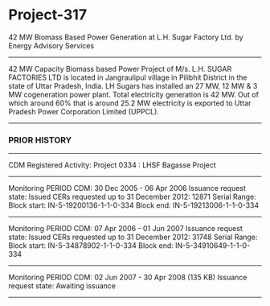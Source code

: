 # Project-317
42 MW Biomass Based Power Generation at L.H. Sugar Factory Ltd. by Energy Advisory Services
____
42 MW Capacity Biomass based Power Project of M/s. L.H. SUGAR FACTORIES LTD is located in Jangraulipul village in Pilibhit District in the state of Uttar Pradesh, India. LH Sugars has installed an 27 MW, 12 MW & 3 MW cogeneration power plant. Total electricity generation is 42 MW. Out of which around 60% that is around 25.2 MW electricity is exported to Uttar Pradesh Power Corporation Limited (UPPCL).
___________________
### PRIOR HISTORY
___________
CDM Registered Activity: Project 0334 : LHSF Bagasse Project
_____________
Monitoring PERIOD CDM: 30 Dec 2005 - 06 Apr 2006
Issuance request state: Issued
CERs requested up to 31 December 2012: 12871
Serial Range: Block start: IN-5-19200136-1-1-0-334      Block end: IN-5-19213006-1-1-0-334
________________________

Monitoring PERIOD CDM: 07 Apr 2006 - 01 Jun 2007 
Issuance request state: Issued
CERs requested up to 31 December 2012: 31748
Serial Range: Block start: IN-5-34878902-1-1-0-334      Block end: IN-5-34910649-1-1-0-334
______________________


Monitoring PERIOD CDM: 02 Jun 2007 - 30 Apr 2008 (135 KB)
Issuance request state: Awaiting issuance 
___________
